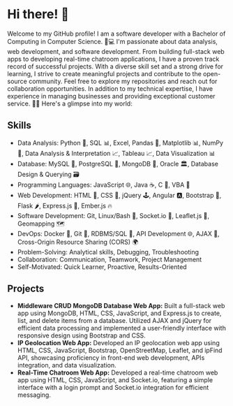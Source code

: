 <!--
**xlivia/xlivia** is a ✨ _special_ ✨ repository because its `README.md` (this file) appears on your GitHub profile.

Here are some ideas to get you started:
- 🔭 I’m currently working on ...
- 🌱 I’m currently learning ...
- 👯 I’m looking to collaborate on ...
- 🤔 I’m looking for help with ...
- 💬 Ask me about ...
- 📫 How to reach me: ...
- 😄 Pronouns: ...
- ⚡ Fun fact: ...

Welcome to my GitHub profile! I am a software developer with a Bachelor of Computing in Computer Science. 🌟💻 I'm passionate about data analysis, web development, and software development. From building full-stack web apps to developing real-time chatroom applications, I have a proven track record of successful projects. With a diverse skill set and a strong drive for learning, I strive to create meaningful projects and contribute to the open-source community. Feel free to explore my repositories and reach out for collaboration opportunities. In addition to my technical expertise, I have experience in managing businesses and providing exceptional customer service. 🚀🔧 Here's a glimpse into my world:

- 🔭 I’m currently working on ... Jarvis Consulting Developer Stream Projects
- 🌱 I’m currently learning ... Software Development
- ⚡ Fun fact: In my freetime I enjoy coding, reading, gaming, soccer, swimming

## 💻 Technologies I Love
- Programming Languages: Python 🐍, JavaScript 🌐, Java ☕, C 📜, VBA 📝,
- Web Development: HTML 📄, CSS 🎨, jQuery 🕹️, Angular 🅰️, Bootstrap 🎩, Flask 🌶️, Express.js 🚂, Ember.js 🔥
- Database: SQL 📊, MySQL 🐬, PostgreSQL 🐘, MongoDB 🍃, Oracle 🏛️, Database Design & Querying 🗃️
- Data Analysis: NumPy 🧮, Pandas 🐼, Matplotlib 📊, Data Analysis & Interpretation 📈, Tableau 📈, Data Visualization 📊
- DevOps: Docker 🐳, Git 🌿, RDBMS/SQL 🔢, API Development 🌐, AJAX 🔄, Cross-Origin Resource Sharing (CORS) 🌍
- Other: Linux/Bash 🐧, Socket.io 🔌, Leaflet.js 🍃, Geomapping 🗺️

## ⚡ Fun Facts
- 💻 I enjoy coding and exploring new technologies to expand my horizons.
- 📚 Reading is my favorite pastime, and I love getting lost in captivating stories.
- 🎮 Gaming is my way of relaxing and immersing myself in virtual adventures.
- ⚽ I'm a soccer enthusiast and love playing and watching matches.
- 🏊 Swimming is my go-to activity for staying fit and rejuvenating my mind.
- 📸 Photography is my passion, and I love capturing beautiful moments.

Data Analyst | Web Developer | Swimming Instructor | Software Developer

## Skills
- Data Analysis: Python, SQL, Excel, Pandas, Matplotlib
- Web Development: HTML, CSS, JavaScript, Flask
- Database: MySQL, PostgreSQL, MongoDB
- Software Development: Python, VBA, Git
- Problem-Solving: Analytical skills, Debugging, Troubleshooting
- Collaboration: Communication, Teamwork, Project Management
- Self-Motivated: Quick Learner, Proactive, Results-Oriented

## Projects
- **Middleware CRUD MongoDB Database Web App:** Built a full-stack web app using MongoDB, HTML, CSS, JavaScript, and Express.js to create, list, and delete items from a database. Utilized AJAX and jQuery for efficient data processing and implemented a user-friendly interface with responsive design using Bootstrap and CSS.
- **IP Geolocation Web App:** Developed an IP geolocation web app using HTML, CSS, JavaScript, Bootstrap, OpenStreetMap, Leaflet, and ipFind API, showcasing proficiency in front-end web development, APIs integration, and data visualization.
- **Real-Time Chatroom Web App:** Developed a real-time chatroom web app using HTML, CSS, JavaScript, and Socket.io, featuring a simple interface with a login prompt and Socket.io integration for efficient messaging.

-->

# Hi there! 👋

Welcome to my GitHub profile! I am a software developer with a Bachelor of Computing in Computer Science. 🌟💻 I'm passionate about data analysis, web development, and software development. From building full-stack web apps to developing real-time chatroom applications, I have a proven track record of successful projects. With a diverse skill set and a strong drive for learning, I strive to create meaningful projects and contribute to the open-source community. Feel free to explore my repositories and reach out for collaboration opportunities. In addition to my technical expertise, I have experience in managing businesses and providing exceptional customer service. 🚀🔧 Here's a glimpse into my world:

## Skills
- Data Analysis: Python 🐍, SQL 📊, Excel, Pandas 🐼, Matplotlib 📊, NumPy 🧮, Data Analysis & Interpretation 📈, Tableau 📈, Data Visualization 📊
- Database: MySQL 🐬, PostgreSQL 🐘, MongoDB 🍃, Oracle 🏛️, Database Design & Querying 🗃️
- Programming Languages: JavaScript 🌐, Java ☕, C 📜, VBA 📝
- Web Development: HTML 📄, CSS 🎨, jQuery 🕹️, Angular 🅰️, Bootstrap 🎩, Flask 🌶️, Express.js 🚂, Ember.js 🔥
- Software Development: Git, Linux/Bash 🐧, Socket.io 🔌, Leaflet.js 🍃, Geomapping 🗺️
- DevOps: Docker 🐳, Git 🌿, RDBMS/SQL 🔢, API Development 🌐, AJAX 🔄, Cross-Origin Resource Sharing (CORS) 🌍
- Problem-Solving: Analytical skills, Debugging, Troubleshooting
- Collaboration: Communication, Teamwork, Project Management
- Self-Motivated: Quick Learner, Proactive, Results-Oriented

## Projects
- **Middleware CRUD MongoDB Database Web App:** Built a full-stack web app using MongoDB, HTML, CSS, JavaScript, and Express.js to create, list, and delete items from a database. Utilized AJAX and jQuery for efficient data processing and implemented a user-friendly interface with responsive design using Bootstrap and CSS.
- **IP Geolocation Web App:** Developed an IP geolocation web app using HTML, CSS, JavaScript, Bootstrap, OpenStreetMap, Leaflet, and ipFind API, showcasing proficiency in front-end web development, APIs integration, and data visualization.
- **Real-Time Chatroom Web App:** Developed a real-time chatroom web app using HTML, CSS, JavaScript, and Socket.io, featuring a simple interface with a login prompt and Socket.io integration for efficient messaging.
